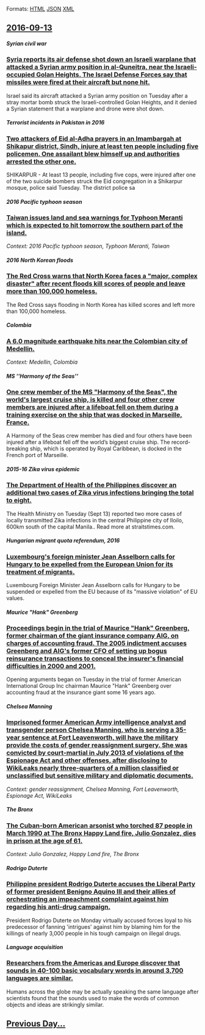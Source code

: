 
Formats: [HTML](2016/09/13/index.html)  [JSON](2016/09/13/index.json)  [XML](2016/09/13/index.xml)  

## [2016-09-13](/news/2016/09/13/index.md)

##### Syrian civil war
### [Syria reports its air defense shot down an Israeli warplane that attacked a Syrian army position in al-Quneitra, near the Israeli-occupied Golan Heights. The Israel Defense Forces say that missiles were fired at their aircraft but none hit. ](/news/2016/09/13/syria-reports-its-air-defense-shot-down-an-israeli-warplane-that-attacked-a-syrian-army-position-in-al-quneitra-near-the-israeli-occupied-g.md)
Israel said its aircraft attacked a Syrian army position on Tuesday after a stray mortar bomb struck the Israeli-controlled Golan Heights, and it denied a Syrian statement that a warplane and drone were shot down.

##### Terrorist incidents in Pakistan in 2016
### [Two attackers of Eid al-Adha prayers in an Imambargah at Shikapur district, Sindh, injure at least ten people including five policemen. One assailant blew himself up and authorities arrested the other one. ](/news/2016/09/13/two-attackers-of-eid-al-adha-prayers-in-an-imambargah-at-shikapur-district-sindh-injure-at-least-ten-people-including-five-policemen-one.md)
SHIKARPUR - At least 13 people, including five cops, were injured after one of the two suicide bombers struck the Eid congregation in a Shikarpur mosque, police said Tuesday. The district police sa

##### 2016 Pacific typhoon season
### [Taiwan issues land and sea warnings for Typhoon Meranti which is expected to hit tomorrow the southern part of the island. ](/news/2016/09/13/taiwan-issues-land-and-sea-warnings-for-typhoon-meranti-which-is-expected-to-hit-tomorrow-the-southern-part-of-the-island.md)
_Context: 2016 Pacific typhoon season, Typhoon Meranti, Taiwan_

##### 2016 North Korean floods
### [The Red Cross warns that North Korea faces a "major, complex disaster" after recent floods kill scores of people and leave more than 100,000 homeless. ](/news/2016/09/13/the-red-cross-warns-that-north-korea-faces-a-major-complex-disaster-after-recent-floods-kill-scores-of-people-and-leave-more-than-100-000.md)
The Red Cross says flooding in North Korea has killed scores and left more than 100,000 homeless.

##### Colombia
### [A 6.0 magnitude earthquake hits near the Colombian city of Medellin. ](/news/2016/09/13/a-6-0-magnitude-earthquake-hits-near-the-colombian-city-of-medellin.md)
_Context: Medellin, Colombia_

##### MS ''Harmony of the Seas''
### [One crew member of the MS "Harmony of the Seas", the world's largest cruise ship, is killed and four other crew members are injured after a lifeboat fell on them during a training exercise on the ship that was docked in Marseille, France. ](/news/2016/09/13/one-crew-member-of-the-ms-harmony-of-the-seas-the-world-s-largest-cruise-ship-is-killed-and-four-other-crew-members-are-injured-after-a.md)
A Harmony of the Seas crew member has died and four others have been injured after a lifeboat fell off the world’s biggest cruise ship. The record-breaking ship, which is operated by Royal Caribbean, is docked in the French port of Marseille.

##### 2015-16 Zika virus epidemic
### [The Department of Health of the Philippines discover an additional two cases of Zika virus infections bringing the total to eight. ](/news/2016/09/13/the-department-of-health-of-the-philippines-discover-an-additional-two-cases-of-zika-virus-infections-bringing-the-total-to-eight.md)
The Health Ministry on Tuesday (Sept 13) reported two more cases of locally transmitted Zika infections in the central Philippine city of Iloilo, 600km south of the capital Manila.. Read more at straitstimes.com.

##### Hungarian migrant quota referendum, 2016
### [Luxembourg's foreign minister Jean Asselborn calls for Hungary to be expelled from the European Union for its treatment of migrants. ](/news/2016/09/13/luxembourg-s-foreign-minister-jean-asselborn-calls-for-hungary-to-be-expelled-from-the-european-union-for-its-treatment-of-migrants.md)
Luxembourg Foreign Minister Jean Asselborn calls for Hungary to be suspended or expelled from the EU because of its &quot;massive violation&quot; of EU values.

##### Maurice "Hank" Greenberg
### [Proceedings begin in the trial of Maurice "Hank" Greenberg, former chairman of the giant insurance company AIG, on charges of accounting fraud. The 2005 indictment accuses Greenberg and AIG's former CFO of setting up bogus reinsurance transactions to conceal the insurer's financial difficulties in 2000 and 2001. ](/news/2016/09/13/proceedings-begin-in-the-trial-of-maurice-hank-greenberg-former-chairman-of-the-giant-insurance-company-aig-on-charges-of-accounting-fra.md)
Opening arguments began on Tuesday in the trial of former American International Group Inc chairman Maurice &quot;Hank&quot; Greenberg over accounting fraud at the insurance giant some 16 years ago.

##### Chelsea Manning
### [Imprisoned former American Army intelligence analyst and transgender person Chelsea Manning, who is serving a 35-year sentence at Fort Leavenworth, will have the military provide the costs of gender reassignment surgery. She was convicted by court-martial in July 2013 of violations of the Espionage Act and other offenses, after disclosing to WikiLeaks nearly three-quarters of a million classified or unclassified but sensitive military and diplomatic documents. ](/news/2016/09/13/imprisoned-former-american-army-intelligence-analyst-and-transgender-person-chelsea-manning-who-is-serving-a-35-year-sentence-at-fort-leave.md)
_Context: gender reassignment, Chelsea Manning, Fort Leavenworth, Espionage Act, WikiLeaks_

##### The Bronx
### [The Cuban-born American arsonist who torched 87 people in March 1990 at The Bronx Happy Land fire, Julio Gonzalez, dies in prison at the age of 61. ](/news/2016/09/13/the-cuban-born-american-arsonist-who-torched-87-people-in-march-1990-at-the-bronx-happy-land-fire-julio-gonza-lez-dies-in-prison-at-the-ag.md)
_Context: Julio Gonzalez, Happy Land fire, The Bronx_

##### Rodrigo Duterte
### [Philippine president Rodrigo Duterte accuses the Liberal Party of former president Benigno Aquino III and their allies of orchestrating an impeachment complaint against him regarding his anti-drug campaign. ](/news/2016/09/13/philippine-president-rodrigo-duterte-accuses-the-liberal-party-of-former-president-benigno-aquino-iii-and-their-allies-of-orchestrating-an-i.md)
President Rodrigo Duterte on Monday virtually accused forces loyal to his predecessor of fanning &#039;intrigues&#039; against him by blaming him for the killings of nearly 3,000 people in his tough campaign on illegal drugs.

##### Language acquisition
### [Researchers from the Americas and Europe discover that sounds in 40-100 basic vocabulary words in around 3,700 languages are similar. ](/news/2016/09/13/researchers-from-the-americas-and-europe-discover-that-sounds-in-40a100-basic-vocabulary-words-in-around-3-700-languages-are-similar.md)
Humans across the globe may be actually speaking the same language after scientists found that the sounds used to make the words of common objects and ideas are strikingly similar.

## [Previous Day...](/news/2016/09/12/index.md)


